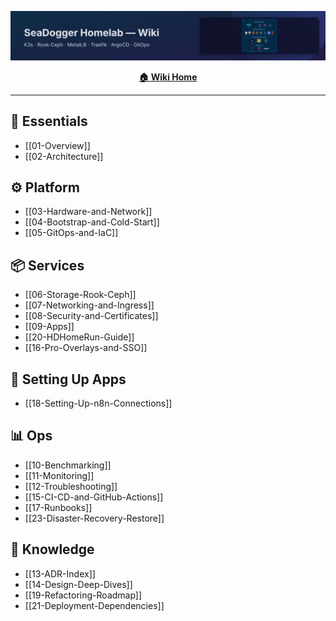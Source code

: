 ![wiki-banner.svg](images/wiki-banner.svg)

<div align="center">

**[🏠 Wiki Home](Home)**

</div>

---

## 🧭 Essentials
- [[01-Overview]]
- [[02-Architecture]]

## ⚙️ Platform
- [[03-Hardware-and-Network]]
- [[04-Bootstrap-and-Cold-Start]]
- [[05-GitOps-and-IaC]]

## 📦 Services
- [[06-Storage-Rook-Ceph]]
- [[07-Networking-and-Ingress]]
- [[08-Security-and-Certificates]]
- [[09-Apps]]
- [[20-HDHomeRun-Guide]]
- [[16-Pro-Overlays-and-SSO]]

## 🧩 Setting Up Apps
- [[18-Setting-Up-n8n-Connections]]

## 📊 Ops
- [[10-Benchmarking]]
- [[11-Monitoring]]
- [[12-Troubleshooting]]
- [[15-CI-CD-and-GitHub-Actions]]
- [[17-Runbooks]]
- [[23-Disaster-Recovery-Restore]]

## 🧠 Knowledge
- [[13-ADR-Index]]
- [[14-Design-Deep-Dives]]
- [[19-Refactoring-Roadmap]]
- [[21-Deployment-Dependencies]]
